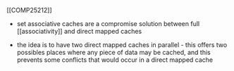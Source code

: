[[COMP25212]]

- set associative caches are a compromise solution between full [[associativity]] and direct mapped caches

- the idea is to have two direct mapped caches in parallel - this offers two possibles places where any piece of data may be cached, and this prevents some conflicts that would occur in a direct mapped cache